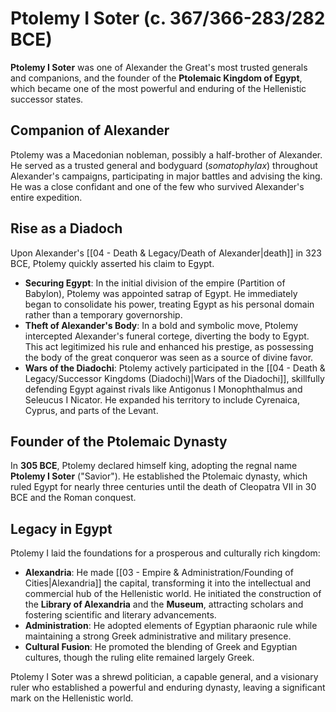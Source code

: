 # Ptolemy I Soter (c. 367/366-283/282 BCE)

**Ptolemy I Soter** was one of Alexander the Great's most trusted generals and companions, and the founder of the **Ptolemaic Kingdom of Egypt**, which became one of the most powerful and enduring of the Hellenistic successor states.

## Companion of Alexander

Ptolemy was a Macedonian nobleman, possibly a half-brother of Alexander. He served as a trusted general and bodyguard (*somatophylax*) throughout Alexander's campaigns, participating in major battles and advising the king. He was a close confidant and one of the few who survived Alexander's entire expedition.

## Rise as a Diadoch

Upon Alexander's [[04 - Death & Legacy/Death of Alexander|death]] in 323 BCE, Ptolemy quickly asserted his claim to Egypt.

*   **Securing Egypt**: In the initial division of the empire (Partition of Babylon), Ptolemy was appointed satrap of Egypt. He immediately began to consolidate his power, treating Egypt as his personal domain rather than a temporary governorship.
*   **Theft of Alexander's Body**: In a bold and symbolic move, Ptolemy intercepted Alexander's funeral cortege, diverting the body to Egypt. This act legitimized his rule and enhanced his prestige, as possessing the body of the great conqueror was seen as a source of divine favor.
*   **Wars of the Diadochi**: Ptolemy actively participated in the [[04 - Death & Legacy/Successor Kingdoms (Diadochi)|Wars of the Diadochi]], skillfully defending Egypt against rivals like Antigonus I Monophthalmus and Seleucus I Nicator. He expanded his territory to include Cyrenaica, Cyprus, and parts of the Levant.

## Founder of the Ptolemaic Dynasty

In **305 BCE**, Ptolemy declared himself king, adopting the regnal name **Ptolemy I Soter** ("Savior"). He established the Ptolemaic dynasty, which ruled Egypt for nearly three centuries until the death of Cleopatra VII in 30 BCE and the Roman conquest.

## Legacy in Egypt

Ptolemy I laid the foundations for a prosperous and culturally rich kingdom:

*   **Alexandria**: He made [[03 - Empire & Administration/Founding of Cities|Alexandria]] the capital, transforming it into the intellectual and commercial hub of the Hellenistic world. He initiated the construction of the **Library of Alexandria** and the **Museum**, attracting scholars and fostering scientific and literary advancements.
*   **Administration**: He adopted elements of Egyptian pharaonic rule while maintaining a strong Greek administrative and military presence.
*   **Cultural Fusion**: He promoted the blending of Greek and Egyptian cultures, though the ruling elite remained largely Greek.

Ptolemy I Soter was a shrewd politician, a capable general, and a visionary ruler who established a powerful and enduring dynasty, leaving a significant mark on the Hellenistic world.